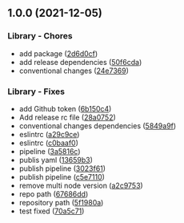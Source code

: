 ## 1.0.0 (2021-12-05)


### Library - Chores

* add package ([2d6d0cf](https://github.com/charan678/semantic-oclif-example/commit/2d6d0cf46a8f810ff4044765dde0fa13103d1d61))
* add release dependencies ([50f6cda](https://github.com/charan678/semantic-oclif-example/commit/50f6cda453d4f00e2d2ce11e49cf2d2656518e44))
* conventional changes ([24e7369](https://github.com/charan678/semantic-oclif-example/commit/24e7369b6b98308549e2da6cce713819f16fce35))


### Library - Fixes

* add Github token ([6b150c4](https://github.com/charan678/semantic-oclif-example/commit/6b150c44339e148f26aacc381c74940489f99b56))
* Add release rc file ([28a0752](https://github.com/charan678/semantic-oclif-example/commit/28a07523a68db0decd10408048603f2db351f844))
* conventional changes dependencies ([5849a9f](https://github.com/charan678/semantic-oclif-example/commit/5849a9f64fbae49653895169fa037863ab91b317))
* eslintrc ([a29c9ce](https://github.com/charan678/semantic-oclif-example/commit/a29c9ce014ad8459cbb1f882462fbf2b62c46270))
* eslintrc ([c0baaf0](https://github.com/charan678/semantic-oclif-example/commit/c0baaf0709400bdac0fc34a81661399a793eaf0d))
* pipeline ([3a5816c](https://github.com/charan678/semantic-oclif-example/commit/3a5816cc8f83eafe4fb18cc95cd715cecf466d4f))
* publis yaml ([13659b3](https://github.com/charan678/semantic-oclif-example/commit/13659b3cde22f3751eadc7761f4d2289472f70ce))
* publish pipeline ([3023f61](https://github.com/charan678/semantic-oclif-example/commit/3023f613b9cccd44bddac3dd6b7f0c6a928b596b))
* publish pipeline ([c5e7110](https://github.com/charan678/semantic-oclif-example/commit/c5e71103f6c2f1bc0b739f2ae5c318b401582f66))
* remove multi node version ([a2c9753](https://github.com/charan678/semantic-oclif-example/commit/a2c97532d82f29ac5b03408d9f2c72b2816c0a72))
* repo path ([67686dd](https://github.com/charan678/semantic-oclif-example/commit/67686dd6e76bd39439ffd467c6fcb4594beaa9df))
* repository path ([5f1980a](https://github.com/charan678/semantic-oclif-example/commit/5f1980a1a170afea715a7d89c696c86e973b234d))
* test fixed ([70a5c71](https://github.com/charan678/semantic-oclif-example/commit/70a5c71af5ef6d3cfc7204b13540cc2c261c4143))
